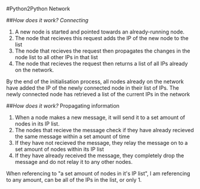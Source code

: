 #Python2Python Network

##_How does it work? Connecting_
1. A new node is started and pointed towards an already-running node.
2. The node that recieves this request adds the IP of the new node to the list
3. The node that recieves the request then propagates the changes in the node list to all other IPs in that list
4. The node that recieves the request then returns a list of all IPs already on the network.

By the end of the initialisation process, all nodes already on the network have added the IP of the newly connected node in their list of IPs. The newly connected node has retrieved a list of the current IPs in the network


    
 
##_How does it work?_
Propagating information
1. When a node makes a new message, it will send it to a set amount of nodes in its IP list.
2. The nodes that recieve the message check if they have already recieved the same message within a set amount of time
3. If they have not recieved the message, they relay the message on to a set amount of nodes within its IP list 
4. If they have already received the message, they completely drop the message and do not relay it to any other nodes.

When referencing to "a set amount of nodes in it's IP list", I am referencing to any amount, can be all of the IPs in the list, or only 1.

